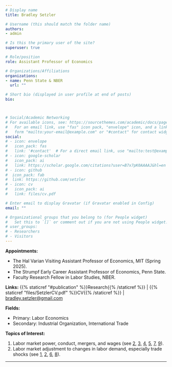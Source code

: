 ```yaml
---
# Display name
title: Bradley Setzler

# Username (this should match the folder name)
authors:
- admin

# Is this the primary user of the site?
superuser: true

# Role/position
role: Assistant Professor of Economics

# Organizations/Affiliations
organizations:
- name: Penn State & NBER
  url: ""

# Short bio (displayed in user profile at end of posts)
bio: 



# Social/Academic Networking
# For available icons, see: https://sourcethemes.com/academic/docs/page-builder/#icons
#   For an email link, use "fas" icon pack, "envelope" icon, and a link in the
#   form "mailto:your-email@example.com" or "#contact" for contact widget.
social:
# - icon: envelope
#   icon_pack: fas
#   link: '#contact'  # For a direct email link, use "mailto:test@example.org".
# - icon: google-scholar
#   icon_pack: ai
#   link: https://scholar.google.com/citations?user=B7x7pK0AAAAJ&hl=en
# - icon: github
#  icon_pack: fab
#  link: https://github.com/setzler
# - icon: cv
#   icon_pack: ai
#   link: files/cv.pdf

# Enter email to display Gravatar (if Gravatar enabled in Config)
email: ""

# Organizational groups that you belong to (for People widget)
#   Set this to `[]` or comment out if you are not using People widget.
# user_groups:
# - Researchers
# - Visitors
---
```


**Appointments:**
- The Hal Varian Visiting Assistant Professor of Economics, MIT (Spring 2025).
- The Strumpf Early Career Assistant Professor of Economics, Penn State.
- Faculty Research Fellow in Labor Studies, NBER.

**Links:** {{% staticref "#publication" %}}Research{{% /staticref %}} | {{% staticref "files/SetzlerCV.pdf" %}}CV{{% /staticref %}} | bradley.setzler@gmail.com


**Fields:** 
- Primary: Labor Economics
- Secondary: Industrial Organization, International Trade 

 
**Topics of Interest:**
1. Labor market power, conduct, mergers, and wages (see [2](https://www.bradleysetzler.com/files/Setzler-Tintelnot.pdf), [3](https://www.bradleysetzler.com/files/Lamadon-Mogstad-Setzler.pdf), [4](https://www.bradleysetzler.com/files/BHLMM-Setzler.pdf), [5](https://www.bradleysetzler.com/files/Kroft-Luo-Mogstad-Setzler.pdf), [7](https://www.bradleysetzler.com/publication/hospital-consolidation/), [9](https://www.bradleysetzler.com/publication/labor-collusion/)).
2. Labor market adjustment to changes in labor demand, especially trade shocks (see [1](https://www.bradleysetzler.com/files/Autor-Kostol-Mogstad-Setzler.pdf),  [2](https://www.bradleysetzler.com/files/Setzler-Tintelnot.pdf), [6](https://www.bradleysetzler.com/publication/trade-and-labor/), [8](https://www.bradleysetzler.com/publication/china-shock-children/)). 



-------
